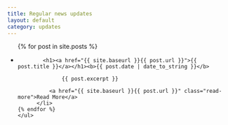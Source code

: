 ```yaml
---
title: Regular news updates
layout: default
category: updates
---
```


<div class="col-12 col-md-8">
<ul class="row feature-list">
  {% for post in site.posts %}
      <li id="accordion" class="col-12">

            <h1><a href="{{ site.baseurl }}{{ post.url }}">{{ post.title }}</a></h1><b>{{ post.date | date_to_string }}</b>

		          {{ post.excerpt }}

		      <a href="{{ site.baseurl }}{{ post.url }}" class="read-more">Read More</a>
          </li>
    {% endfor %}
    </ul>
   </div>
